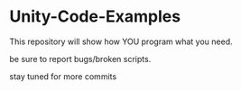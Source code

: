 # Unity-Code-Examples
This repository will show how YOU program what you need.

be sure to report bugs/broken scripts.

stay tuned for more commits
